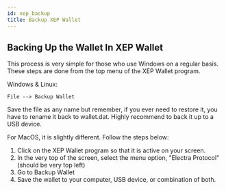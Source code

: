 ```yaml
---
id: xep_backup
title: Backup XEP Wallet
---
```


## Backing Up the Wallet In XEP Wallet

This process is very simple for those who use Windows on a regular basis. These steps are done from the top menu of the XEP Wallet program.

Windows & Linux:
```
File --> Backup Wallet
```
Save the file as any name but remember, if you ever need to restore it, you have to rename it back to wallet.dat. Highly recommend to back it up to a USB device.

For MacOS, it is slightly different. Follow the steps below:

1. Click on the XEP Wallet program so that it is active on your screen.
2. In the very top of the screen, select the menu option, "Electra Protocol" (should be very top left)
3. Go to Backup Wallet
4. Save the wallet to your computer, USB device, or combination of both.

<!-- The video below is on Windows but Linux has the same menu. -->

<!-- [![wallet_backup](https://img.youtube.com/vi/Vws7WJxMuP4/0.jpg)](https://www.youtube.com/watch?v=Vws7WJxMuP4 "Electra ECA Wallet Backup") -->
